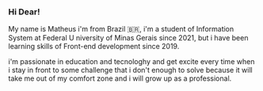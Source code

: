 ### Hi Dear!

   My name is Matheus i'm from Brazil 🇧🇷, i'm a student of Information System at Federal U niversity of Minas Gerais since 2021, but i have been learning skills of Front-end development since 2019.
  
   i'm passionate in education and tecnologhy and get excite every time when i stay in front to some challenge that i don't enough to solve because it will take me out of my comfort zone and i will grow up as a professional.



<!--
**1995-Matheus-Lima/1995-Matheus-Lima** is a ✨ _special_ ✨ repository because its `README.md` (this file) appears on your GitHub profile.

Here are some ideas to get you started:

- 🔭 I’m currently working on ...
- 🌱 I’m currently learning ...
- 👯 I’m looking to collaborate on ...
- 🤔 I’m looking for help with ...
- 💬 Ask me about ...
- 📫 How to reach me: ...
- 😄 Pronouns: ...
- ⚡ Fun fact: ...
-->
